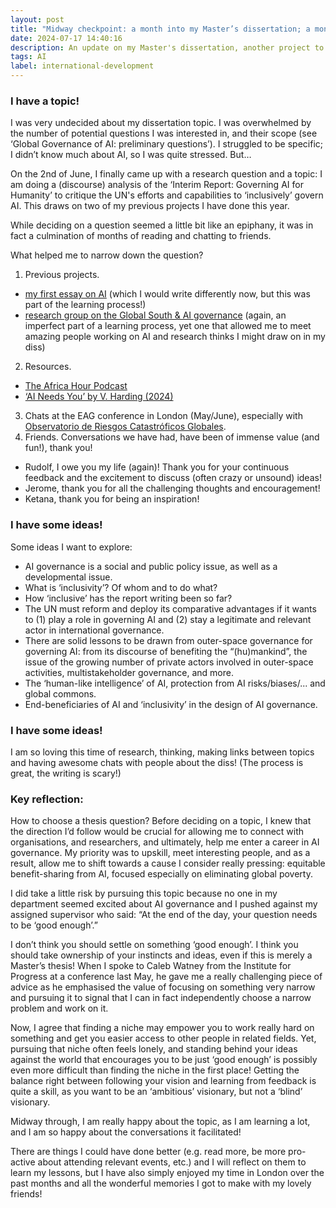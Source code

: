 ```yaml
---
layout: post
title: "Midway checkpoint: a month into my Master’s dissertation; a month to go."
date: 2024-07-17 14:40:16
description: An update on my Master's dissertation, another project to up-skill in global governance of AI.
tags: AI 
label: international-development
---
```


### I have a topic!
I was very undecided about my dissertation topic. I was overwhelmed by the number of potential questions I was interested in, and their scope (see ‘Global Governance of AI: preliminary questions’). I struggled to be specific; I didn’t know much about AI, so I was quite stressed. But…

On the 2nd of June, I finally came up with a research question and a topic: I am doing a (discourse) analysis of the ‘Interim Report: Governing AI for Humanity’ to critique the UN's efforts and capabilities to ‘inclusively’ govern AI. This draws on two of my previous projects I have done this year.

While deciding on a question seemed a little bit like an epiphany, it was in fact a culmination of months of reading and chatting to friends.

What helped me to narrow down the question?

1. Previous projects.
   
  - [my first essay on AI](https://joannawiaterek.github.io/blog/2024/New-Global-Governance-Window/) (which I would write differently now, but this was part of the learning process!)
  - [research group on the Global South & AI governance](https://joannawiaterek.github.io/blog/2024/UN-AI-Feedback/) (again, an imperfect part of a learning process, yet one that allowed me to meet amazing people working on AI and research thinks I might draw on in my diss)
2. Resources.
   
  - [The Africa Hour Podcast](https://afripoli.org/podcasts/)
  - [‘AI Needs You’ by V. Harding (2024)](https://press.princeton.edu/books/hardcover/9780691244877/ai-needs-you)

3. Chats at the EAG conference in London (May/June), especially with [Observatorio de Riesgos Catastróficos Globales](https://www.orcg.info/).
4. Friends. Conversations we have had, have been of immense value (and fun!), thank you!
   
  - Rudolf, I owe you my life (again)! Thank you for your continuous feedback and the excitement to discuss (often crazy or unsound) ideas!
  - Jerome, thank you for all the challenging thoughts and encouragement!
  - Ketana, thank you for being an inspiration!

### I have some ideas!
Some ideas I want to explore:

- AI governance is a social and public policy issue, as well as a developmental issue.
- What is ‘inclusivity’? Of whom and to do what?
- How ‘inclusive’ has the report writing been so far?
- The UN must reform and deploy its comparative advantages if it wants to (1) play a role in governing AI and (2) stay a legitimate and relevant actor in international governance.
- There are solid lessons to be drawn from outer-space governance for governing AI: from its discourse of benefiting the “(hu)mankind”, the issue of the growing number of private actors involved in outer-space activities, multistakeholder governance, and more.
- The ‘human-like intelligence’ of AI, protection from AI risks/biases/... and global commons.
- End-beneficiaries of AI and ‘inclusivity’ in the design of AI governance.

### I have some ideas!
I am so loving this time of research, thinking, making links between topics and having awesome chats with people about the diss! (The process is great, the writing is scary!)

### Key reflection:
How to choose a thesis question? Before deciding on a topic, I knew that the direction I’d follow would be crucial for allowing me to connect with organisations, and researchers, and ultimately, help me enter a career in AI governance. My priority was to upskill, meet interesting people, and as a result, allow me to shift towards a cause I consider really pressing: equitable benefit-sharing from AI, focused especially on eliminating global poverty.

I did take a little risk by pursuing this topic because no one in my department seemed excited about AI governance and I pushed against my assigned supervisor who said: “At the end of the day, your question needs to be ‘good enough’.”

I don’t think you should settle on something ‘good enough’. I think you should take ownership of your instincts and ideas, even if this is merely a Master’s thesis! When I spoke to Caleb Watney from the Institute for Progress at a conference last May, he gave me a really challenging piece of advice as he emphasised the value of focusing on something very narrow and pursuing it to signal that I can in fact independently choose a narrow problem and work on it.

Now, I agree that finding a niche may empower you to work really hard on something and get you easier access to other people in related fields. Yet, pursuing that niche often feels lonely, and standing behind your ideas against the world that encourages you to be just ‘good enough’ is possibly even more difficult than finding the niche in the first place! Getting the balance right between following your vision and learning from feedback is quite a skill, as you want to be an ‘ambitious’ visionary, but not a ‘blind’ visionary.

Midway through, I am really happy about the topic, as I am learning a lot, and I am so happy about the conversations it facilitated!

There are things I could have done better (e.g. read more, be more pro-active about attending relevant events, etc.) and I will reflect on them to learn my lessons, but I have also simply enjoyed my time in London over the past months and all the wonderful memories I got to make with my lovely friends!

